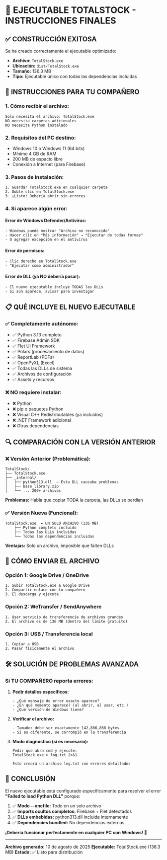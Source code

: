 # 🎉 EJECUTABLE TOTALSTOCK - INSTRUCCIONES FINALES

## ✅ CONSTRUCCIÓN EXITOSA

Se ha creado correctamente el ejecutable optimizado:

- **Archivo:** `TotalStock.exe`
- **Ubicación:** `dist/TotalStock.exe`
- **Tamaño:** 136.3 MB
- **Tipo:** Ejecutable único con todas las dependencias incluidas

## 🚀 INSTRUCCIONES PARA TU COMPAÑERO

### **1. Cómo recibir el archivo:**
```
Solo necesita el archivo: TotalStock.exe
NO necesita carpetas adicionales
NO necesita Python instalado
```

### **2. Requisitos del PC destino:**
- Windows 10 o Windows 11 (64 bits)
- Mínimo 4 GB de RAM
- 200 MB de espacio libre
- Conexión a Internet (para Firebase)

### **3. Pasos de instalación:**
```
1. Guardar TotalStock.exe en cualquier carpeta
2. Doble clic en TotalStock.exe
3. ¡Listo! Debería abrir sin errores
```

### **4. Si aparece algún error:**

#### **Error de Windows Defender/Antivirus:**
```
- Windows puede mostrar "Archivo no reconocido"
- Hacer clic en "Más información" → "Ejecutar de todas formas"
- O agregar excepción en el antivirus
```

#### **Error de permisos:**
```
- Clic derecho en TotalStock.exe
- "Ejecutar como administrador"
```

#### **Error de DLL (ya NO debería pasar):**
```
- El nuevo ejecutable incluye TODAS las DLLs
- Si aún aparece, avisar para investigar
```

## 📋 QUÉ INCLUYE EL NUEVO EJECUTABLE

### **✅ Completamente autónomo:**
- ✅ Python 3.13 completo
- ✅ Firebase Admin SDK
- ✅ Flet UI Framework
- ✅ Polars (procesamiento de datos)
- ✅ ReportLab (PDFs)
- ✅ OpenPyXL (Excel)
- ✅ Todas las DLLs de sistema
- ✅ Archivos de configuración
- ✅ Assets y recursos

### **❌ NO requiere instalar:**
- ❌ Python
- ❌ pip o paquetes Python
- ❌ Visual C++ Redistributables (ya incluidos)
- ❌ .NET Framework adicional
- ❌ Otras dependencias

## 🔍 COMPARACIÓN CON LA VERSIÓN ANTERIOR

### **❌ Versión Anterior (Problemática):**
```
TotalStock/
├── TotalStock.exe
├── _internal/
│   ├── python313.dll  ← Esta DLL causaba problemas
│   ├── base_library.zip
│   └── ... 200+ archivos
```
**Problemas:** Había que copiar TODA la carpeta, las DLLs se perdían

### **✅ Versión Nueva (Funcional):**
```
TotalStock.exe  ← UN SOLO ARCHIVO (136 MB)
    ├── Python completo incluido
    ├── Todas las DLLs incluidas
    └── Todas las dependencias incluidas
```
**Ventajas:** Solo un archivo, imposible que falten DLLs

## 🎯 CÓMO ENVIAR EL ARCHIVO

### **Opción 1: Google Drive / OneDrive**
```
1. Subir TotalStock.exe a Google Drive
2. Compartir enlace con tu compañero
3. Él descarga y ejecuta
```

### **Opción 2: WeTransfer / SendAnywhere**
```
1. Usar servicio de transferencia de archivos grandes
2. El archivo es de 136 MB (dentro del límite gratuito)
```

### **Opción 3: USB / Transferencia local**
```
1. Copiar a USB
2. Pasar físicamente el archivo
```

## 🛠️ SOLUCIÓN DE PROBLEMAS AVANZADA

### **Si TU COMPAÑERO reporta errores:**

1. **Pedir detalles específicos:**
   ```
   - ¿Qué mensaje de error exacto aparece?
   - ¿En qué momento aparece? (al abrir, al usar, etc.)
   - ¿Qué versión de Windows tiene?
   ```

2. **Verificar el archivo:**
   ```
   - Tamaño: debe ser exactamente 142,886,868 bytes
   - Si es diferente, se corrompió en la transferencia
   ```

3. **Modo diagnóstico (si es necesario):**
   ```
   Pedir que abra cmd y ejecute:
   TotalStock.exe > log.txt 2>&1
   
   Esto creará un archivo log.txt con errores detallados
   ```

## 🎊 CONCLUSIÓN

El nuevo ejecutable está configurado específicamente para resolver el error **"Failed to load Python DLL"** porque:

1. ✅ **Modo --onefile:** Todo en un solo archivo
2. ✅ **Imports ocultos completos:** Firebase + Flet detectados
3. ✅ **DLLs embebidas:** python313.dll incluida internamente
4. ✅ **Dependencies bundled:** No dependencias externas

**¡Debería funcionar perfectamente en cualquier PC con Windows! 🚀**

---

**Archivo generado:** 10 de agosto de 2025
**Ejecutable:** TotalStock.exe (136.3 MB)
**Estado:** ✅ Listo para distribución
